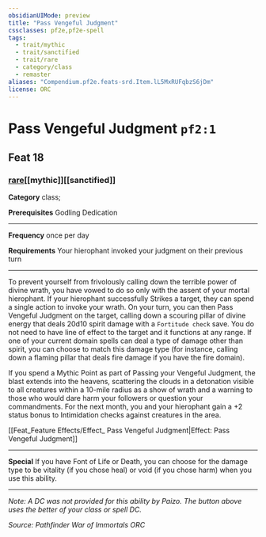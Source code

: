 ```yaml
---
obsidianUIMode: preview
title: "Pass Vengeful Judgment"
cssclasses: pf2e,pf2e-spell
tags:
  - trait/mythic
  - trait/sanctified
  - trait/rare
  - category/class
  - remaster
aliases: "Compendium.pf2e.feats-srd.Item.lL5MxRUFqbzS6jDm"
license: ORC
---
```

# Pass Vengeful Judgment `pf2:1`
## Feat 18
### [rare](rare "Rare Rarity Trait")[[mythic]][[sanctified]]

**Category** class; 



**Prerequisites** Godling Dedication
* * *
**Frequency** once per day

**Requirements** Your hierophant invoked your judgment on their previous turn

* * *

To prevent yourself from frivolously calling down the terrible power of divine wrath, you have vowed to do so only with the assent of your mortal hierophant. If your hierophant successfully Strikes a target, they can spend a single action to invoke your wrath. On your turn, you can then Pass Vengeful Judgment on the target, calling down a scouring pillar of divine energy that deals 20d10 spirit damage with a `Fortitude check` save. You do not need to have line of effect to the target and it functions at any range. If one of your current domain spells can deal a type of damage other than spirit, you can choose to match this damage type (for instance, calling down a flaming pillar that deals fire damage if you have the fire domain).

If you spend a Mythic Point as part of Passing your Vengeful Judgment, the blast extends into the heavens, scattering the clouds in a detonation visible to all creatures within a 10-mile radius as a show of wrath and a warning to those who would dare harm your followers or question your commandments. For the next month, you and your hierophant gain a +2 status bonus to Intimidation checks against creatures in the area.

[[Feat_Feature Effects/Effect_ Pass Vengeful Judgment|Effect: Pass Vengeful Judgment]]

* * *

**Special** If you have Font of Life or Death, you can choose for the damage type to be vitality (if you chose heal) or void (if you chose harm) when you use this ability.

* * *

_Note: A DC was not provided for this ability by Paizo. The button above uses the better of your class or spell DC._

*Source: Pathfinder War of Immortals*
*ORC*